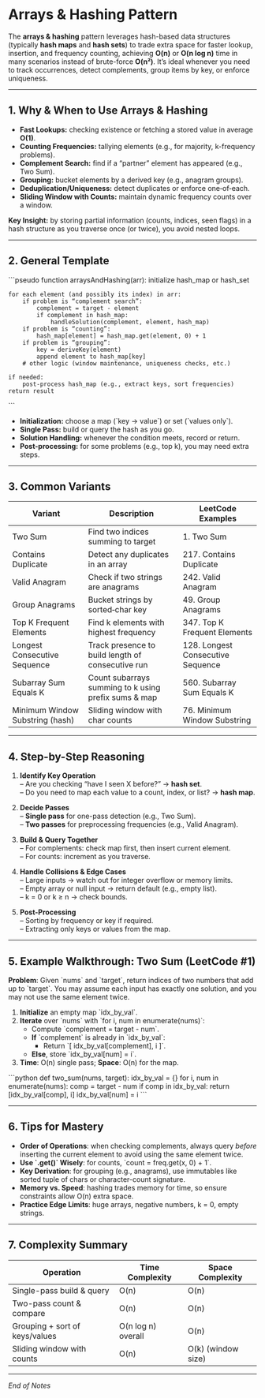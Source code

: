 # Arrays & Hashing Pattern

The **arrays & hashing** pattern leverages hash-based data structures (typically **hash maps** and **hash sets**) to trade extra space for faster lookup, insertion, and frequency counting, achieving **O(n)** or **O(n log n)** time in many scenarios instead of brute-force **O(n²)**. It’s ideal whenever you need to track occurrences, detect complements, group items by key, or enforce uniqueness.

---

## 1. Why & When to Use Arrays & Hashing

- **Fast Lookups:** checking existence or fetching a stored value in average **O(1)**.  
- **Counting Frequencies:** tallying elements (e.g., for majority, k-frequency problems).  
- **Complement Search:** find if a “partner” element has appeared (e.g., Two Sum).  
- **Grouping:** bucket elements by a derived key (e.g., anagram groups).  
- **Deduplication/Uniqueness:** detect duplicates or enforce one‐of‐each.  
- **Sliding Window with Counts:** maintain dynamic frequency counts over a window.  

**Key Insight:** by storing partial information (counts, indices, seen flags) in a hash structure as you traverse once (or twice), you avoid nested loops.

---

## 2. General Template

\`\`\`pseudo
function arraysAndHashing(arr):
    initialize hash_map or hash_set

    for each element (and possibly its index) in arr:
        if problem is “complement search”:
            complement = target - element
            if complement in hash_map:
                handleSolution(complement, element, hash_map)
        if problem is “counting”:
            hash_map[element] = hash_map.get(element, 0) + 1
        if problem is “grouping”:
            key = deriveKey(element)
            append element to hash_map[key]
        # other logic (window maintenance, uniqueness checks, etc.)

    if needed:
        post-process hash_map (e.g., extract keys, sort frequencies)
    return result
\`\`\`

- **Initialization:** choose a map (\`key → value\`) or set (\`values only\`).  
- **Single Pass:** build or query the hash as you go.  
- **Solution Handling:** whenever the condition meets, record or return.  
- **Post-processing:** for some problems (e.g., top k), you may need extra steps.

---

## 3. Common Variants

| Variant                          | Description                                             | LeetCode Examples                                      |
|----------------------------------|---------------------------------------------------------|---------------------------------------------------------|
| Two Sum                          | Find two indices summing to target                      | 1. Two Sum                                              |
| Contains Duplicate               | Detect any duplicates in an array                       | 217. Contains Duplicate                                 |
| Valid Anagram                    | Check if two strings are anagrams                       | 242. Valid Anagram                                      |
| Group Anagrams                   | Bucket strings by sorted‐char key                       | 49. Group Anagrams                                      |
| Top K Frequent Elements          | Find k elements with highest frequency                  | 347. Top K Frequent Elements                            |
| Longest Consecutive Sequence     | Track presence to build length of consecutive run       | 128. Longest Consecutive Sequence                       |
| Subarray Sum Equals K            | Count subarrays summing to k using prefix sums & map    | 560. Subarray Sum Equals K                              |
| Minimum Window Substring (hash)  | Sliding window with char counts                         | 76. Minimum Window Substring                            |

---

## 4. Step-by-Step Reasoning

1. **Identify Key Operation**  
   – Are you checking “have I seen X before?” → **hash set**.  
   – Do you need to map each value to a count, index, or list? → **hash map**.

2. **Decide Passes**  
   – **Single pass** for one-pass detection (e.g., Two Sum).  
   – **Two passes** for preprocessing frequencies (e.g., Valid Anagram).

3. **Build & Query Together**  
   – For complements: check map first, then insert current element.  
   – For counts: increment as you traverse.

4. **Handle Collisions & Edge Cases**  
   – Large inputs → watch out for integer overflow or memory limits.  
   – Empty array or null input → return default (e.g., empty list).  
   – k = 0 or k ≥ n → check bounds.

5. **Post-Processing**  
   – Sorting by frequency or key if required.  
   – Extracting only keys or values from the map.

---

## 5. Example Walkthrough: Two Sum (LeetCode #1)

**Problem**: Given \`nums\` and \`target\`, return indices of two numbers that add up to \`target\`. You may assume each input has exactly one solution, and you may not use the same element twice.

1. **Initialize** an empty map \`idx_by_val\`.  
2. **Iterate** over \`nums\` with \`for i, num in enumerate(nums)\`:  
   - Compute \`complement = target - num\`.  
   - **If** \`complement\` is already in \`idx_by_val\`:  
     - Return \`[ idx_by_val[complement], i ]\`.  
   - **Else**, store \`idx_by_val[num] = i\`.  
3. **Time**: O(n) single pass; **Space**: O(n) for the map.

\`\`\`python
def two_sum(nums, target):
    idx_by_val = {}
    for i, num in enumerate(nums):
        comp = target - num
        if comp in idx_by_val:
            return [idx_by_val[comp], i]
        idx_by_val[num] = i
\`\`\`

---

## 6. Tips for Mastery

- **Order of Operations**: when checking complements, always query *before* inserting the current element to avoid using the same element twice.  
- **Use \`.get()\` Wisely**: for counts, \`count = freq.get(x, 0) + 1\`.  
- **Key Derivation**: for grouping (e.g., anagrams), use immutables like sorted tuple of chars or character-count signature.  
- **Memory vs. Speed**: hashing trades memory for time, so ensure constraints allow O(n) extra space.  
- **Practice Edge Limits**: huge arrays, negative numbers, k = 0, empty strings.

---

## 7. Complexity Summary

| Operation                         | Time Complexity     | Space Complexity  |
|-----------------------------------|---------------------|-------------------|
| Single-pass build & query        | O(n)                | O(n)              |
| Two-pass count & compare         | O(n)                | O(n)              |
| Grouping + sort of keys/values   | O(n log n) overall  | O(n)              |
| Sliding window with counts       | O(n)                | O(k) (window size)|

---

*End of Notes*